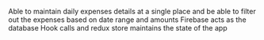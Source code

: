 Able to maintain daily expenses details at a single place and be able to filter out the expenses based on date range and amounts 
Firebase acts as the database 
Hook calls and redux store maintains the state of the app
